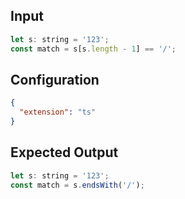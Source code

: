 
## Input
```javascript input
let s: string = '123';
const match = s[s.length - 1] == '/';
```

## Configuration
```json configuration
{
  "extension": "ts"
}
```

## Expected Output
```javascript expected output
let s: string = '123';
const match = s.endsWith('/');
```
